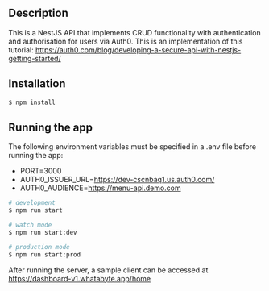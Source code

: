 ## Description

This is a NestJS API that implements CRUD functionality with authentication and authorisation for users via Auth0. This is an implementation of this tutorial: https://auth0.com/blog/developing-a-secure-api-with-nestjs-getting-started/

## Installation

```bash
$ npm install
```

## Running the app

The following environment variables must be specified in a .env file before running the app:

- PORT=3000
- AUTH0_ISSUER_URL=https://dev-cscnbaq1.us.auth0.com/
- AUTH0_AUDIENCE=https://menu-api.demo.com

```bash
# development
$ npm run start

# watch mode
$ npm run start:dev

# production mode
$ npm run start:prod
```

After running the server, a sample client can be accessed at https://dashboard-v1.whatabyte.app/home

